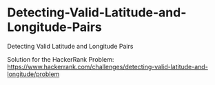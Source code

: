# Detecting-Valid-Latitude-and-Longitude-Pairs
Detecting Valid Latitude and Longitude Pairs

Solution for the HackerRank Problem: https://www.hackerrank.com/challenges/detecting-valid-latitude-and-longitude/problem
